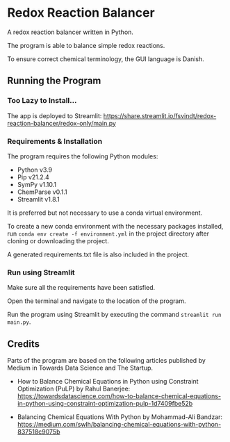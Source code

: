 # Redox Reaction Balancer

A redox reaction balancer written in Python.

The program is able to balance simple redox reactions.

To ensure correct chemical terminology, the GUI language is Danish.

## Running the Program

### Too Lazy to Install...

The app is deployed to Streamlit: https://share.streamlit.io/fsvindt/redox-reaction-balancer/redox-only/main.py

### Requirements & Installation

The program requires the following Python modules:

- Python v3.9
- Pip v21.2.4
- SymPy v1.10.1
- ChemParse v0.1.1
- Streamlit v1.8.1

It is preferred but not necessary to use a conda virtual environment.

To create a new conda environment with the necessary packages installed, run `conda env create -f environment.yml` in the project directory after cloning or downloading the project.

A generated requirements.txt file is also included in the project.

### Run using Streamlit

Make sure all the requirements have been satisfied.

Open the terminal and navigate to the location of the program.

Run the program using Streamlit by executing the command `streamlit run main.py`.

## Credits

Parts of the program are based on the following articles published by Medium in Towards Data Science and The Startup.

- How to Balance Chemical Equations in Python using Constraint Optimization (PuLP) by Rahul Banerjee: <https://towardsdatascience.com/how-to-balance-chemical-equations-in-python-using-constraint-optimization-pulp-1d7409fbe52b>

- Balancing Chemical Equations With Python by Mohammad-Ali Bandzar: <https://medium.com/swlh/balancing-chemical-equations-with-python-837518c9075b>
